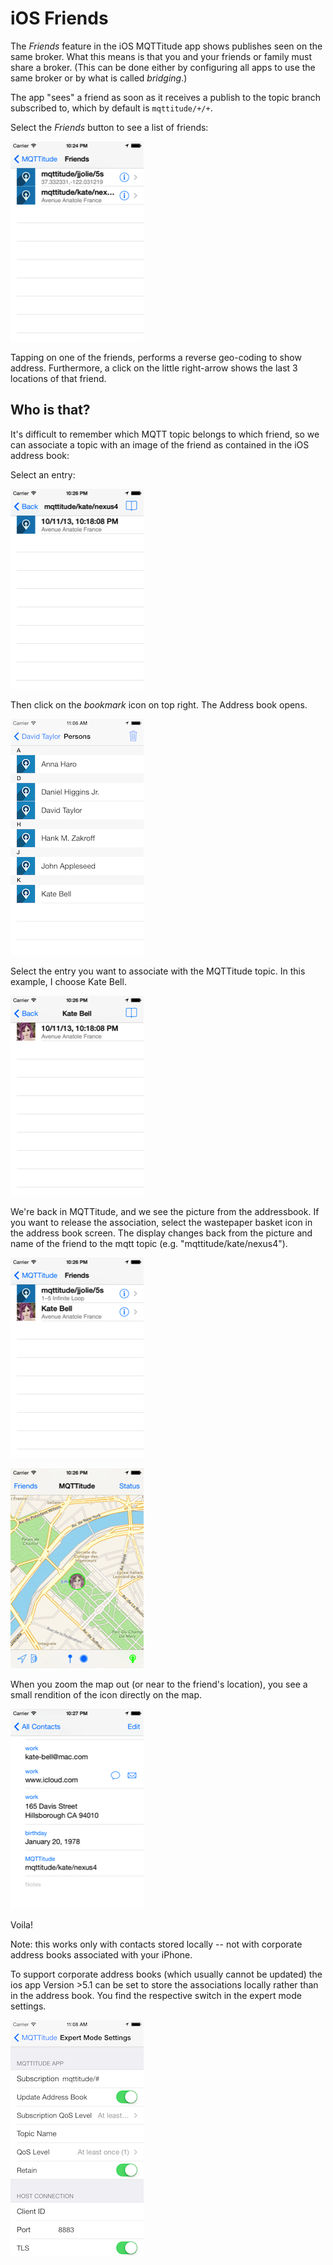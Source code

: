# iOS Friends

The _Friends_ feature in the iOS MQTTitude app shows publishes seen on the same broker. What this means is that you and your friends or family must share a broker. (This can be done either by configuring all apps to use the same broker or by what is called _bridging_.)

The app "sees" a friend as soon as it receives a publish to the topic branch subscribed to, which by default is `mqttitude/+/+`.

Select the _Friends_ button to see a list of friends:

![](ios-friends-01.png)

Tapping on one of the friends, performs a reverse geo-coding to show address. Furthermore, a click on the little right-arrow shows the last 3 locations of that friend.

## Who is that?

It's difficult to remember which MQTT topic belongs to which friend, so we can associate a topic with an image of the friend as contained in the iOS address book:

Select an entry:

![](ios-friends-02.png)

Then click on the _bookmark_ icon on top right. The Address book opens.

![](ios-friends-09.png)

Select the entry you want to associate with the MQTTitude topic. In this
example, I choose Kate Bell.

![](ios-friends-04.png)

We're back in MQTTitude, and we see the picture from the addressbook.
If you want to release the association, select the wastepaper basket icon in the address book screen. The display
changes back from the picture and name of the friend to the mqtt topic (e.g. "mqttitude/kate/nexus4").

![](ios-friends-05.png)

![](ios-friends-06.png)


When you zoom the map out (or near to the friend's location), you see a small rendition of the icon directly on the map.

![](ios-friends-07.png)

Voila!

Note: this works only with contacts stored locally -- not with corporate address books associated with your iPhone.

To support corporate address books (which usually cannot be updated) the ios app Version >5.1 can be set to store the associations
locally rather than in the address book. You find the respective switch in the expert mode settings.

![](ios-friends-08.png)
